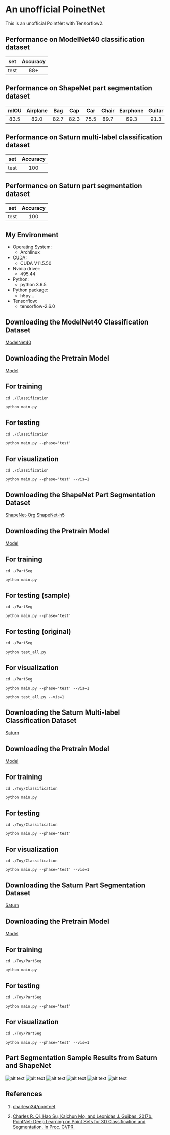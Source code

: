 # An unofficial PoinetNet
This is an unofficial PointNet with Tensorflow2.

## Performance on ModelNet40 classification dataset

| set      | Accuracy      |
| :---:    | :---:    |
| test    |88+         | 

## Performance on ShapeNet part segmentation dataset

| mIOU | Airplane | Bag| Cap|Car|Chair|Earphone|Guitar|Knife|Lamp|Laptop|Motorbike|Mug|Pistol|Rocket|Skateboard|Table
| :---: | :---: | :---: | :---: | :---: | :---: | :---: | :---: | :---: | :---: | :---: | :---: | :---: | :---: | :---: | :---: | :---: | 
| 83.5 |  82.0 | 82.7 | 82.3| 75.5 |89.7| 69.3| 91.3| 86.0| 80.6| 94.7| 66.0| 91.7| 82.2| 54.2| 72.3| 80.6| 

## Performance on Saturn multi-label classification dataset

| set      | Accuracy      |
| :---:    | :---:    |
| test    |100         | 

## Performance on Saturn part segmentation dataset

| set      | Accuracy      |
| :---:    | :---:    |
| test    |100         | 

## My Environment
- Operating System:
  - Archlinux
- CUDA:
  - CUDA V11.5.50 
- Nvidia driver:
  - 495.44
- Python:
  - python 3.6.5
- Python package:
  - h5py...
- Tensorflow:
  - tensorflow-2.6.0

## Downloading the ModelNet40 Classification Dataset
[ModelNet40](https://shapenet.cs.stanford.edu/media/modelnet40_ply_hdf5_2048.zip)
## Downloading the Pretrain Model
[Model](https://drive.google.com/drive/folders/1bK_TWXjNNesgYNCW0gMx3AxzWZr_Au3c?usp=sharing)


## For training
```
cd ./Classification
```
```
python main.py
```

## For testing
```
cd ./Classification
```
```
python main.py --phase='test'
```
## For visualization
```
cd ./Classification
```
```
python main.py --phase='test' --vis=1
```

## Downloading the ShapeNet Part Segmentation Dataset
[ShapeNet-Org](https://shapenet.cs.stanford.edu/ericyi/shapenetcore_partanno_v0.zip)
[ShapeNet-h5](https://shapenet.cs.stanford.edu/media/shapenet_part_seg_hdf5_data.zip)

## Downloading the Pretrain Model
[Model](https://drive.google.com/drive/folders/1bGdAwMONU626XX4S2w2RhMXwNNyt4_tH?usp=sharing)

## For training
```
cd ./PartSeg
```
```
python main.py
```

## For testing (sample)
```
cd ./PartSeg
```
```
python main.py --phase='test'
```
## For testing (original)
```
cd ./PartSeg
```
```
python test_all.py
```
## For visualization
```
cd ./PartSeg
```
```
python main.py --phase='test' --vis=1
```
```
python test_all.py --vis=1
```

## Downloading the Saturn Multi-label Classification Dataset
[Saturn](https://drive.google.com/drive/folders/1bGMcq0xPxbkwUSEaPPSrdM1omkG9lSDS?usp=sharing)

## Downloading the Pretrain Model
[Model](https://drive.google.com/drive/folders/1bGMcq0xPxbkwUSEaPPSrdM1omkG9lSDS?usp=sharing)

## For training
```
cd ./Toy/Classification
```
```
python main.py
```

## For testing
```
cd ./Toy/Classification
```
```
python main.py --phase='test'
```
## For visualization
```
cd ./Toy/Classification
```
```
python main.py --phase='test' --vis=1
```

## Downloading the Saturn Part Segmentation Dataset
[Saturn](https://drive.google.com/drive/folders/1bHkXgSlOO-H2vjdydDkisYmxtEfWxYvV?usp=sharing)

## Downloading the Pretrain Model
[Model](https://drive.google.com/drive/folders/1bHkXgSlOO-H2vjdydDkisYmxtEfWxYvV?usp=sharing)

## For training
```
cd ./Toy/PartSeg
```
```
python main.py
```

## For testing 
```
cd ./Toy/PartSeg
```
```
python main.py --phase='test'
```
## For visualization
```
cd ./Toy/PartSeg
```
```
python main.py --phase='test' --vis=1
```


## Part Segmentation Sample Results from Saturn and ShapeNet
![alt text](https://github.com/johnnylu305/Pointnet-Tensorflow-2/blob/main/Figures/Airplane_35.png?raw=true)
![alt text](https://github.com/johnnylu305/Pointnet-Tensorflow-2/blob/main/Figures/Chair_68.png?raw=true)
![alt text](https://github.com/johnnylu305/Pointnet-Tensorflow-2/blob/main/Figures/Motorbike_1.png?raw=true)
![alt text](https://github.com/johnnylu305/Pointnet-Tensorflow-2/blob/main/Figures/saturn_0.png?raw=true)
![alt text](https://github.com/johnnylu305/Pointnet-Tensorflow-2/blob/main/Figures/saturn_8.png?raw=true)
![alt text](https://github.com/johnnylu305/Pointnet-Tensorflow-2/blob/main/Figures/saturn_9.png?raw=true)


## References

1. [charlesq34/pointnet](https://github.com/charlesq34/pointnet)

2. [Charles R. Qi, Hao Su, Kaichun Mo, and Leonidas J. Guibas. 2017b. PointNet: Deep
Learning on Point Sets for 3D Classification and Segmentation. In Proc. CVPR.](https://arxiv.org/abs/1612.00593)

